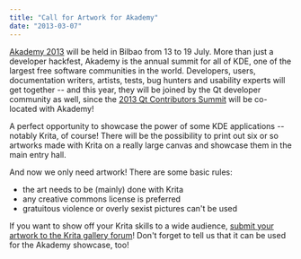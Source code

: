 ```yaml
---
title: "Call for Artwork for Akademy"
date: "2013-03-07"
---
```


[Akademy 2013](http://akademy2013.kde.org/) will be held in Bilbao from 13 to 19 July. More than just a developer hackfest, Akademy is the annual summit for all of KDE, one of the largest free software communities in the world. Developers, users, documentation writers, artists, tests, bug hunters and usability experts will get together -- and this year, they will be joined by the Qt developer community as well, since the [2013 Qt Contributors Summit](http://dot.kde.org/2013/02/14/akademy-and-qt-contributors-summit-join-forces) will be co-located with Akademy!

A perfect opportunity to showcase the power of some KDE applications -- notably Krita, of course! There will be the possibility to print out six or so artworks made with Krita on a really large canvas and showcase them in the main entry hall.

And now we only need artwork! There are some basic rules:

- the art needs to be (mainly) done with Krita
- any creative commons license is preferred
- gratuitous violence or overly sexist pictures can't be used

If you want to show off your Krita skills to a wide audience, [submit your artwork to the Krita gallery forum](http://forum.kde.org/viewforum.php?f=138)! Don't forget to tell us that it can be used for the Akademy showcase, too!
